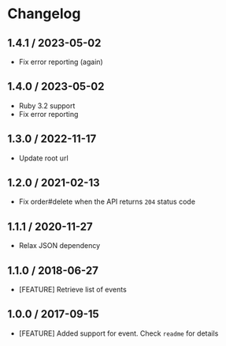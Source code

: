 # Changelog

## 1.4.1 / 2023-05-02

- Fix error reporting (again)

## 1.4.0 / 2023-05-02

- Ruby 3.2 support
- Fix error reporting

## 1.3.0 / 2022-11-17

- Update root url

## 1.2.0 / 2021-02-13

- Fix order#delete when the API returns `204` status code

## 1.1.1 / 2020-11-27

- Relax JSON dependency

## 1.1.0 / 2018-06-27

- [FEATURE] Retrieve list of events

## 1.0.0 / 2017-09-15

- [FEATURE] Added support for event. Check `readme` for details
